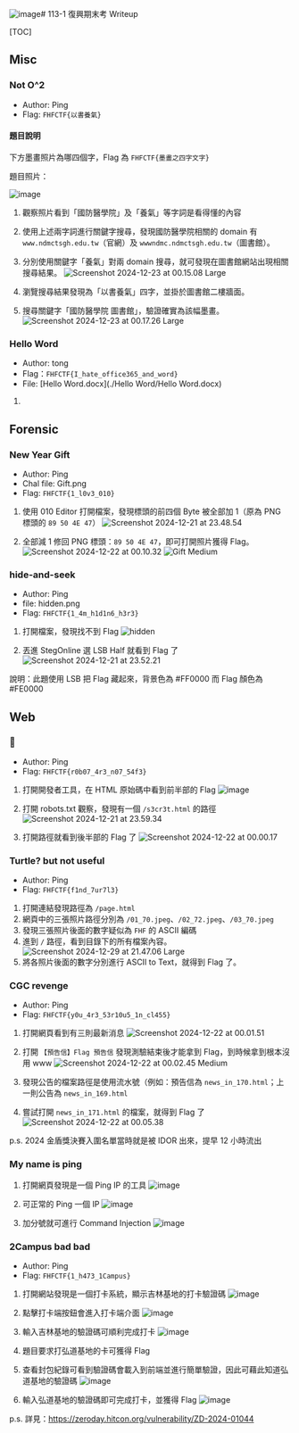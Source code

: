 ![image](https://github.com/user-attachments/assets/4e48d1d5-9064-4eac-9c9e-5ad5a97a5b7d)# 113-1 復興期末考 Writeup

[TOC]

## Misc

### Not O^2

* Author: Ping
* Flag: `FHFCTF{以書養氣}`

#### 題目說明

下方墨畫照片為哪四個字，Flag 為 `FHFCTF{墨畫之四字文字}`

題目照片：

![image](https://hackmd.io/_uploads/rJFCUhSr1g.jpg)

1. 觀察照片看到「國防醫學院」及「養氣」等字詞是看得懂的內容
2. 使用上述兩字詞進行關鍵字搜尋，發現國防醫學院相關的 domain 有 `www.ndmctsgh.edu.tw`（官網）及 `wwwndmc.ndmctsgh.edu.tw`（圖書館）。
3. 分別使用關鍵字「養氣」對兩 domain 搜尋，就可發現在圖書館網站出現相關搜尋結果。
    ![Screenshot 2024-12-23 at 00.15.08 Large](https://hackmd.io/_uploads/HktBonSHJg.png)

4. 瀏覽搜尋結果發現為「以書養氣」四字，並掛於圖書館二樓牆面。
5. 搜尋關鍵字「國防醫學院 圖書館」，驗證確實為該幅墨畫。
    ![Screenshot 2024-12-23 at 00.17.26 Large](https://hackmd.io/_uploads/rJE6snBrye.jpg)

### Hello Word

* Author: tong
* Flag：`FHFCTF{I_hate_office365_and_word}`
* File: [Hello Word.docx](./Hello Word/Hello Word.docx)

1. 

## Forensic

### New Year Gift

* Author: Ping
* Chal file: Gift.png
* Flag: `FHFCTF{1_l0v3_010}`

1. 使用 010 Editor 打開檔案，發現標頭的前四個 Byte 被全部加 1（原為 PNG 標頭的 `89 50 4E 47`）
    ![Screenshot 2024-12-21 at 23.48.54](https://hackmd.io/_uploads/ryXdXPEBkx.png)

2. 全部減 1 修回 PNG 標頭：`89 50 4E 47`，即可打開照片獲得 Flag。
    ![Screenshot 2024-12-22 at 00.10.32](https://hackmd.io/_uploads/BkNKuPNSJl.png)
    ![Gift Medium](https://hackmd.io/_uploads/B1O6OPEB1e.png)

### hide-and-seek

* Author: Ping
* file: hidden.png
* Flag: `FHFCTF{1_4m_h1d1n6_h3r3}`

1. 打開檔案，發現找不到 Flag
    ![hidden](https://hackmd.io/_uploads/SkxNNPNSyg.png)

2. 丟進 StegOnline 選 LSB Half 就看到 Flag 了
    ![Screenshot 2024-12-21 at 23.52.21](https://hackmd.io/_uploads/ry-SNwNSyl.png)

說明：此題使用 LSB 把 Flag 藏起來，背景色為 #FF0000 而 Flag 顏色為 #FE0000

## Web

### 🤖

* Author: Ping
* Flag: `FHFCTF{r0b07_4r3_n07_54f3}`

1. 打開開發者工具，在 HTML 原始碼中看到前半部的 Flag
    ![image](https://hackmd.io/_uploads/ryzCakFS1e.png)

2. 打開 robots.txt 觀察，發現有一個 `/s3cr3t.html` 的路徑
    ![Screenshot 2024-12-21 at 23.59.34](https://hackmd.io/_uploads/S1-lLDVH1g.png)

3. 打開路徑就看到後半部的 Flag 了
    ![Screenshot 2024-12-22 at 00.00.17](https://hackmd.io/_uploads/ByaM8DVrJl.png)

### Turtle? but not useful

* Author: Ping
* Flag: `FHFCTF{f1nd_7ur7l3}`

1. 打開連結發現路徑為 `/page.html`
2. 網頁中的三張照片路徑分別為 `/01_70.jpeg`、`/02_72.jpeg`、`/03_70.jpeg`
3. 發現三張照片後面的數字疑似為 `FHF` 的 ASCII 編碼
4. 進到 `/` 路徑，看到目錄下的所有檔案內容。
    ![Screenshot 2024-12-29 at 21.47.06 Large](https://hackmd.io/_uploads/BkDWQRABye.png)
5. 將各照片後面的數字分別進行 ASCII to Text，就得到 Flag 了。

### CGC revenge

* Author: Ping
* Flag: `FHFCTF{y0u_4r3_53r10u5_1n_cl455}`

1. 打開網頁看到有三則最新消息
    ![Screenshot 2024-12-22 at 00.01.51](https://hackmd.io/_uploads/rJiO8PVB1g.png)

2. 打開 `【預告信】Flag 預告信` 發現測驗結束後才能拿到 Flag，到時候拿到根本沒用 www
    ![Screenshot 2024-12-22 at 00.02.45 Medium](https://hackmd.io/_uploads/ByAa8PNB1x.png)

3. 發現公告的檔案路徑是使用流水號（例如：預告信為 `news_in_170.html`；上一則公告為 `news_in_169.html`
4. 嘗試打開 `news_in_171.html` 的檔案，就得到 Flag 了
    ![Screenshot 2024-12-22 at 00.05.38](https://hackmd.io/_uploads/rk2LPPVHyg.png)

p.s. 2024 金盾獎決賽入圍名單當時就是被 IDOR 出來，提早 12 小時流出

### My name is ping

1. 打開網頁發現是一個 Ping IP 的工具
    ![image](https://hackmd.io/_uploads/Bk18C1FS1l.png)

2. 可正常的 Ping 一個 IP
    ![image](https://hackmd.io/_uploads/H1kmAytrJe.png)

3. 加分號就可進行 Command Injection
    ![image](https://hackmd.io/_uploads/Sy3F0kKBJg.png)

### 2Campus bad bad

* Author: Ping
* Flag: `FHFCTF{1_h473_1Campus}`

1. 打開網站發現是一個打卡系統，顯示吉林基地的打卡驗證碼
    ![image](https://hackmd.io/_uploads/HJTLkltr1l.png)

2. 點擊打卡端按鈕會進入打卡端介面
    ![image](https://hackmd.io/_uploads/HJhF1gYSkl.png)

3. 輸入吉林基地的驗證碼可順利完成打卡
    ![image](https://hackmd.io/_uploads/SJxnJeFrJl.png)

4. 題目要求打弘道基地的卡可獲得 Flag
5. 查看封包紀錄可看到驗證碼會載入到前端並進行簡單驗證，因此可藉此知道弘道基地的驗證碼
    ![image](https://hackmd.io/_uploads/r1vlxxtB1x.png)

6. 輸入弘道基地的驗證碼即可完成打卡，並獲得 Flag
    ![image](https://hackmd.io/_uploads/SJkwlxFrJe.png)

p.s. 詳見：https://zeroday.hitcon.org/vulnerability/ZD-2024-01044
